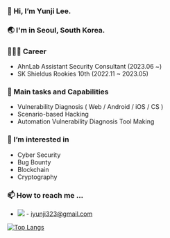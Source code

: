 ### 👋 Hi, I’m Yunji Lee.

	

### 🌏 I'm in Seoul, South Korea.



### 👩🏻‍💻 Career
- AhnLab Assistant Security Consultant (2023.06 ~)
- SK Shieldus Rookies 10th (2022.11 ~ 2023.05)



### 🐥 Main tasks and Capabilities
- Vulnerability Diagnosis ( Web / Android / iOS / CS )
- Scenario-based Hacking
- Automation Vulnerability Diagnosis Tool Making



### 👀 I’m interested in
- Cyber Security
- Bug Bounty
- Blockchain
- Cryptography



<!-- <img src="https://img.shields.io/badge/Firebase-FFCA28?style=flat-square&logo=firebase&logoColor=white"/> -->
<!-- <img src="https://img.shields.io/badge/Solidity-363636?style=flat-square&logo=Solidity&logoColor=white"/> <img src="https://img.shields.io/badge/JavaScript-F7DF1E?style=flat-square&logo=JavaScript&logoColor=black"/> -->




### 📫 How to reach me ...
- <img src="https://img.shields.io/badge/Gmail-EA4335?style=flat-square&logo=Gmail&logoColor=white"/> - iyunji323@gmail.com

[![Top Langs](https://github-readme-stats.vercel.app/api/top-langs/?username=yunzi125&langs_count=8)](https://github.com/yunzi125/github-readme-stats)

<!---
yunzi125/yunzi125 is a ✨ special ✨ repository because its `README.md` (this file) appears on your GitHub profile.
You can click the Preview link to take a look at your changes.
--->

